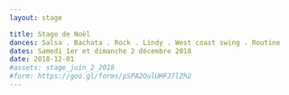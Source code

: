 ```yaml
---
layout: stage

title: Stage de Noël
dances: Salsa . Bachata . Rock . Lindy . West coast swing . Routine
dates: Samedi 1er et dimanche 2 décembre 2018
date: 2018-12-01
#assets: stage_juin_2_2018
#form: https://goo.gl/forms/pSPA2OulUHFJ7lZh2
---
```

